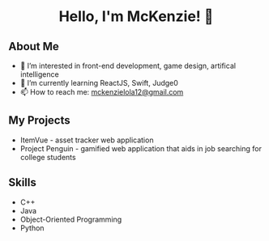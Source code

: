 
<h1 align="center">
  <b>Hello, I'm McKenzie! 👋 </b><br>
</h1>

## About Me
- 🔭 I’m interested in front-end development, game design, artifical intelligence
- 🌱 I’m currently learning ReactJS, Swift, Judge0
- 📫 How to reach me: mckenzielola12@gmail.com

## My Projects
- ItemVue - asset tracker web application
- Project Penguin - gamified web application that aids in job searching for college students

## Skills
- C++
- Java
- Object-Oriented Programming
- Python

  



